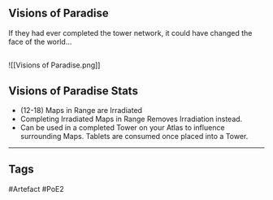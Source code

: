 ## Visions of Paradise
If they had ever completed the tower network, it could have changed the face of the world...
##
![[Visions of Paradise.png]]
## Visions of Paradise Stats
- (12-18) Maps in Range are Irradiated
- Completing Irradiated Maps in Range Removes Irradiation instead.
- Can be used in a completed Tower on your Atlas to influence surrounding Maps. Tablets are consumed once placed into a Tower.


---
## Tags
#Artefact
#PoE2